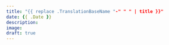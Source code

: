 ```yaml
---
title: "{{ replace .TranslationBaseName "-" " " | title }}"
date: {{ .Date }}
description: 
image: 
draft: true
---
```

